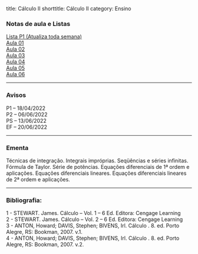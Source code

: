 title: Cálculo II
shorttitle: Cálculo II
category: Ensino

### Notas de aula e Listas

[Lista P1 (Atualiza toda semana)]({static}/arquivos/P1:Calculo_II.pdf)  
[Aula 01]({static}/arquivos/Aula_01_C.pdf)  
[Aula 02]({static}/arquivos/Aula_02_C.pdf)  
[Aula 03]({static}/arquivos/Aula_03_C.pdf)  
[Aula 04]({static}/arquivos/Aula_04_C.pdf)  
[Aula 05]({static}/arquivos/Aula_05_C.pdf)  
[Aula 06]({static}/arquivos/Aula_06_C.pdf)  


---

### Avisos

P1 – 18/04/2022  
P2 – 06/06/2022  
PS – 13/06/2022  
EF – 20/06/2022

---

### Ementa

Técnicas de integração. Integrais impróprias. Seqüências e séries infinitas. Fórmula
de Taylor. Série de potências. Equações diferenciais de 1ª ordem e aplicações. Equações
diferenciais lineares. Equações diferenciais lineares de 2ª ordem e aplicações.

---

### Bibliografia:
1 - STEWART. James. Cálculo – Vol. 1 – 6 Ed. Editora: Cengage Learning  
2 - STEWART. James. Cálculo – Vol. 2 – 6 Ed. Editora: Cengage Learning  
3 - ANTON, Howard; DAVIS, Stephen; BIVENS, Irl. Cálculo . 8. ed. Porto Alegre, RS: Bookman, 2007. v.1.  
4 - ANTON, Howard; DAVIS, Stephen; BIVENS, Irl. Cálculo . 8. ed. Porto Alegre, RS: Bookman, 2007. v.2.
